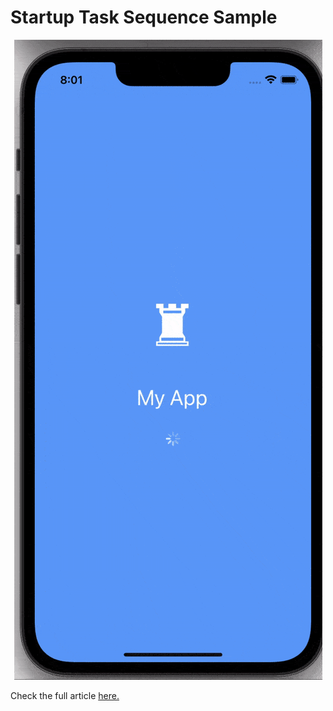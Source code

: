 # Startup Task Sequence Sample

<p align="center">
<img height:"700" src="sample.gif" />
</p>


Check the full article [here.](https://www.xamboy.com/2022/03/26/building-a-task-sequence-in-xamarin-forms-maui-part-1/)
